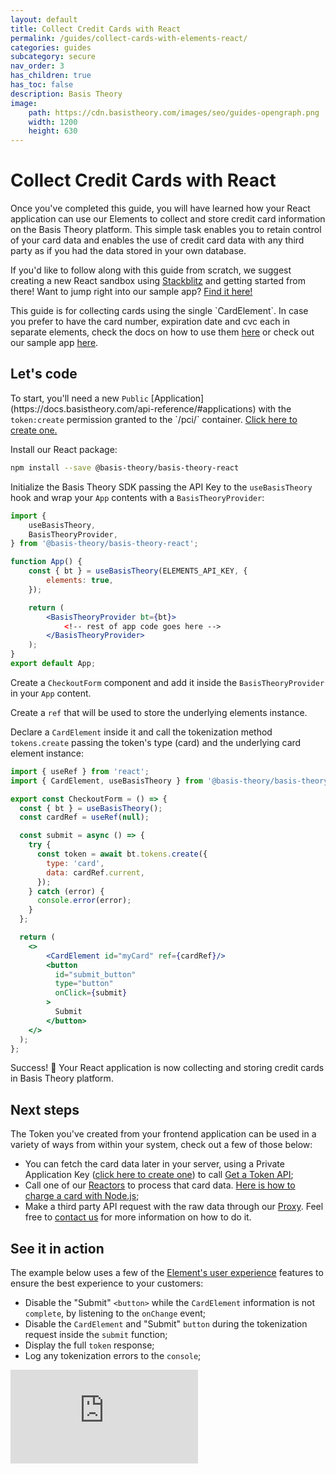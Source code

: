 ```yaml
---
layout: default
title: Collect Credit Cards with React
permalink: /guides/collect-cards-with-elements-react/
categories: guides
subcategory: secure
nav_order: 3
has_children: true
has_toc: false
description: Basis Theory
image:
    path: https://cdn.basistheory.com/images/seo/guides-opengraph.png
    width: 1200
    height: 630
---
```

# Collect Credit Cards with React

Once you've completed this guide, you will have learned how your React application can use our Elements to collect and store credit card information on the Basis Theory platform. This simple task enables you to retain control of your card data and enables the use of credit card data with any third party as if you had the data stored in your own database.

If you'd like to follow along with this guide from scratch, we suggest creating a new React sandbox using <a href="https://stackblitz.com/">Stackblitz</a> and getting started from there! Want to jump right into our sample app? <a href="https://stackblitz.com/github/Basis-Theory/basis-theory-js-examples/tree/master/collect-cards-with-elements-react">Find it here!</a>

<span class="base-alert info">
  <span>
    This guide is for collecting cards using the single `CardElement`. In case you prefer to have the card number, expiration date and cvc each in separate elements, check the docs on how to use them <a href="https://docs.basistheory.com/elements/#introduction">here</a> or check out our sample app <a href="https://stackblitz.com/github/Basis-Theory/basis-theory-js-examples/tree/master/collect-cards-with-individual-elements-react?module=/src/App.tsx,/src/CheckoutForm.tsx">here</a>.
  </span>
</span>

## Let's code

<span class="base-alert warning">
  <span>
    To start, you'll need a new <code>Public</code> [Application](https://docs.basistheory.com/api-reference/#applications) 
    with the <code>token:create</code> permission granted to the `/pci/` container.
    <a href="https://portal.basistheory.com/applications/create?application_template_id=db9148c1-a55f-4164-b830-a20ab6d720ae" target="_blank">Click here to create one.</a>
  </span>
</span>

Install our React package:

```bash
npm install --save @basis-theory/basis-theory-react
```

Initialize the Basis Theory SDK passing the API Key to the `useBasisTheory` hook and wrap your `App` contents with a `BasisTheoryProvider`:

```jsx
import {
    useBasisTheory,
    BasisTheoryProvider,
} from '@basis-theory/basis-theory-react';

function App() {
    const { bt } = useBasisTheory(ELEMENTS_API_KEY, {
        elements: true,
    });

    return (
        <BasisTheoryProvider bt={bt}>
            <!-- rest of app code goes here -->
        </BasisTheoryProvider>
    );
}
export default App;
```

Create a `CheckoutForm` component and add it inside the `BasisTheoryProvider` in your `App` content.

Create a `ref` that will be used to store the underlying elements instance.

Declare a `CardElement` inside it and call the tokenization method `tokens.create` passing the token's type (card) and the underlying card element instance:

```jsx
import { useRef } from 'react';
import { CardElement, useBasisTheory } from '@basis-theory/basis-theory-react';

export const CheckoutForm = () => {
  const { bt } = useBasisTheory();
  const cardRef = useRef(null);

  const submit = async () => {
    try {
      const token = await bt.tokens.create({
        type: 'card',
        data: cardRef.current,
      });
    } catch (error) {
      console.error(error);
    }
  };

  return (
    <>
        <CardElement id="myCard" ref={cardRef}/>
        <button
          id="submit_button"
          type="button"
          onClick={submit}
        >
          Submit
        </button>
    </>
  );
};
```

Success! 🎉 Your React application is now collecting and storing credit cards in Basis Theory platform.

## Next steps

The Token you've created from your frontend application can be used in a variety of ways from within your system, check out a few of those below:
- You can fetch the card data later in your server, using a Private Application Key (<a href="https://portal.basistheory.com/applications/create?application_template_id=e6d4c554-6703-4bbb-b351-42cd2ee5cb5a" target="_blank">click here to create one</a>) to call [Get a Token API](https://docs.basistheory.com/api-reference/#tokens-get-a-token);
- Call one of our [Reactors](https://docs.basistheory.com/api-reference/#reactors) to process that card data. [Here is how to charge a card with Node.js](/guides/collect-cards-with-elements/#setup-and-use-a-token-reactor);
- Make a third party API request with the raw data through our [Proxy](https://docs.basistheory.com/api-reference/#proxy). Feel free to [contact us](mailto:support@basistheory.com?subject=CardElement%20and%20Proxy%20usage) for more information on how to do it.

## See it in action

The example below uses a few of the [Element's user experience](https://docs.basistheory.com/elements/#introduction) features to ensure the best experience to your customers:
- Disable the "Submit" `<button>` while the `CardElement` information is not `complete`, by listening to the `onChange` event;
- Disable the `CardElement` and "Submit" `button` during the tokenization request inside the `submit` function;
- Display the full `token` response;
- Log any tokenization errors to the `console`;

<div class="iframe-container">
  <iframe src="https://stackblitz.com/github/Basis-Theory/basis-theory-js-examples/tree/master/collect-cards-with-elements-react?embed=1&file=src/App.tsx,src/CheckoutForm.tsx&theme=dark" class="iframe-code" allowfullscreen="" frameborder="0"></iframe>
</div>
